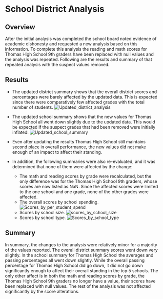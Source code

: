 # School District Analysis

## Overview
After the initial analysis was completed the school board noted evidence of academic dishonesty and 
requested a new analysis based on this information. To complete this analysis the reading and math 
scores for Thomas High School 9th graders have been replaced with null values and the analysis was 
repeated. Following are the results and summary of that repeated analysis with the suspect values 
removed.

## Results
- The updated district summary shows that the overall district scores and percentages were barely 
affected by the updated data. This is expected since there were comparatively few affected grades with 
the total number of students. 
  ![Updated_district_analysis](https://user-images.githubusercontent.com/85318060/126084597-216028c5-4571-4d41-85c2-c6d652d578d6.PNG)

- The updated school summary shows that the new values for Thomas High School all went down slightly 
due to the updated data. This would be expected if the suspect grades that had been removed were 
initially inflated.
![Updated_school_summary](https://user-images.githubusercontent.com/85318060/126084974-b6fd1889-ccb9-460f-aad0-c62f2d64c436.PNG)

- Even after updating the results Thomas High School still maintains second place in overall 
performance, the new values did not make enough of an impact to affect their standing.

- In addition, the following summaries were also re-evaluated, and it was determined that none of them 
were affected by the change:
  - The math and reading scores by grade were recalculated, but the only difference was for the Thomas 
  High School 9th graders, whose scores are now listed as NaN. Since the affected scores were limited to 
  the one school and one grade, none of the other grades were affected.
  - The overall scores by school spending.
  ![Scores_by_per_student_spend](https://user-images.githubusercontent.com/85318060/126085361-9842f97e-277d-48f0-a223-1183e7d36588.PNG)
  - Scores by school size.
  ![scores_by_school_size](https://user-images.githubusercontent.com/85318060/126085412-1b67c18d-c582-488f-a1c3-7f82496e3701.PNG)
  - Scores by school type.
  ![Scores_by_school_type](https://user-images.githubusercontent.com/85318060/126085445-2f1720ff-2ddd-4886-81ad-70e4961c8658.PNG)

## Summary
In summary, the changes to the analysis were relatively minor for a majority of the values reported. The overall district summary scores went down very slightly. In the school summary for Thomas High School the averages and passing percentages all went down slightly. While the overall passing percentage for Thomas High School did go down, it did not go down significantly enough to affect their overall standing in the top 5 schools. The only other affect is in both the math and reading scores by grade, the Thomas High School 9th graders no longer have a value, their scores have been replaced with null values. The rest of the analysis was not affected significantly by the score alterations.
